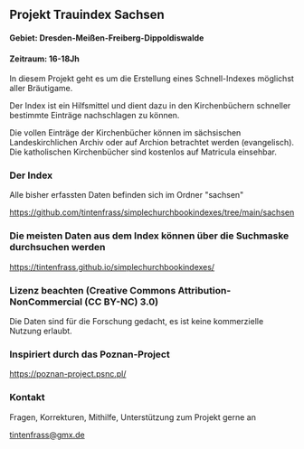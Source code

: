 ## Projekt Trauindex Sachsen
#### Gebiet: Dresden-Meißen-Freiberg-Dippoldiswalde
#### Zeitraum: 16-18Jh


In diesem Projekt geht es um die Erstellung eines Schnell-Indexes möglichst aller Bräutigame.

Der Index ist ein Hilfsmittel und dient dazu in den Kirchenbüchern schneller bestimmte Einträge nachschlagen zu können.

Die vollen Einträge der Kirchenbücher können im sächsischen Landeskirchlichen Archiv oder auf Archion betrachtet werden (evangelisch).
Die katholischen Kirchenbücher sind kostenlos auf Matricula einsehbar.

### Der Index
Alle bisher erfassten Daten befinden sich im Ordner "sachsen"

https://github.com/tintenfrass/simplechurchbookindexes/tree/main/sachsen

### Die meisten Daten aus dem Index können über die Suchmaske durchsuchen werden
https://tintenfrass.github.io/simplechurchbookindexes/

### Lizenz beachten (Creative Commons Attribution-NonCommercial (CC BY-NC) 3.0)
Die Daten sind für die Forschung gedacht, es ist keine kommerzielle Nutzung erlaubt.

### Inspiriert durch das Poznan-Project
https://poznan-project.psnc.pl/


### Kontakt
Fragen, Korrekturen, Mithilfe, Unterstützung zum Projekt gerne an

tintenfrass@gmx.de